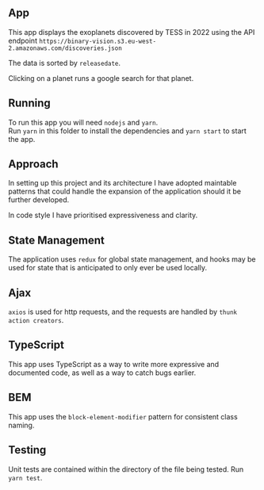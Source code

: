 ## App
This app displays the exoplanets  discovered by TESS in 2022 using the API endpoint `https://binary-vision.s3.eu-west-2.amazonaws.com/discoveries.json`

The data is sorted by `releasedate`.

Clicking on a planet runs a google search for that planet.

## Running

To run this app you will need `nodejs` and `yarn`.  
Run `yarn` in this folder to install the dependencies and `yarn start` to start the app.

## Approach

In setting up this project and its architecture I have adopted maintable patterns that could handle the expansion of the application should it be further developed. 

In code style I have prioritised expressiveness and clarity.

## State Management

The application uses `redux` for global state management, and hooks may be used for state that is anticipated to only ever be used locally.

## Ajax

`axios` is used for http requests, and the requests are handled by `thunk action creators`.

## TypeScript

This app uses TypeScript as a way to write more expressive and documented code, as well as a way to catch bugs earlier. 

## BEM

This app uses the `block-element-modifier` pattern for consistent class naming.

## Testing

Unit tests are contained within the directory of the file being tested. Run `yarn test`.